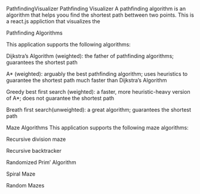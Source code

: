 PathfindingVisualizer
Pathfinding Visualizer
A pathfinding algorithm is an algorithm that helps yoou find the shortest path bettween two points. This is a react.js appliction that visualizes the

Pathfinding Algorithms

This application supports the following algorithms:

Dijkstra’s Algorithm (weighted): the father of pathfinding algorithms; guarantees the shortest path

A* (weighted): arguably the best pathfinding algorithm; uses heuristics to guarantee the shortest path much faster than Dijkstra’s Algorithm

Greedy best first search (weighted): a faster, more heuristic-heavy version of A*; does not guarantee the shortest path

Breath first search(unweighted): a great algorithm; guarantees the shortest path

Maze Algorithms
This application supports the following maze algorithms:

Recursive division maze

Recursive backtracker

Randomized Prim’ Algorithm

Spiral Maze

Random Mazes

